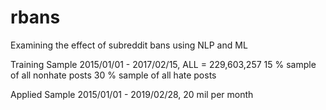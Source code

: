 # rbans
Examining the effect of subreddit bans using NLP and ML

Training Sample 2015/01/01 - 2017/02/15, ALL = 229,603,257
15 % sample of all nonhate posts
30 % sample of all hate posts

Applied Sample 2015/01/01 - 2019/02/28, 20 mil per month 
